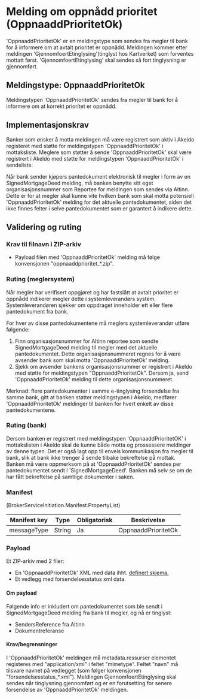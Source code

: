 # Melding om oppnådd prioritet (OppnaaddPrioritetOk)
'OppnaaddPrioritetOk' er en meldingstype som sendes fra megler til bank for å informere om at avtalt prioritet er oppnådd. 
Meldingen kommer etter meldingen 'GjennomfoertEtinglysing'(tinglyst hos Kartverket) som forventes mottatt først. 'GjennomfoertEtinglysing' skal sendes så fort tinglysning er gjennomført.

## Meldingstype: OppnaaddPrioritetOk

Meldingstypen 'OppnaaddPrioritetOk' sendes fra megler til bank for å informere om at korrekt prioritet er oppnådd.

## Implementasjonskrav
Banker som ønsker å motta meldingen må være registrert som aktiv i Akeldo registeret med støtte for meldingstypen 'OppnaaddPrioritetOk' i mottaksliste.
Meglere som støtter å sende 'OppnaaddPrioritetOk' skal være registrert i Akeldo med støtte for meldingstypen 'OppnaaddPrioritetOk' i sendeliste.


Når bank sender kjøpers pantedokument elektronisk til megler i form av en SignedMortgageDeed melding, må banken benytte sitt eget organisasjonsnummer som Reportee for meldingen som sendes via Altinn. Dette er for at megler skal kunne vite hvilken bank som skal motta potensiell 'OppnaaddPrioritetOk' melding for det aktuelle pantedokumentet, siden det ikke finnes felter i selve pantedokumentet som er garantert å indikere dette.

## Validering og ruting

### Krav til filnavn i ZIP-arkiv
- Payload filen med 'OppnaaddPrioritetOk' melding må følge konvensjonen "oppnaaddprioritet_*.zip".

### Ruting (meglersystem)
Når megler har verifisert oppgjøret og har fastslått at avtalt prioritet er oppnådd indikerer megler dette i systemleverandørs system. Systemleverandøren sjekker om oppdraget inneholder ett eller flere pantedokument fra bank.

For hver av disse pantedokumentene må meglers systemleverandør utføre følgende:
1. Finn organisasjonsnummer for Altinn reportee som sendte SignedMortgageDeed melding til megler med det aktuelle pantedokumentet. Dette organisasjonsnummeret regnes for å være avsender bank som skal motta 'OppnaaddPrioritetOk' melding.
2. Sjekk om avsender bankens organisasjonsnummer er registrert i Akeldo med støtte for meldingstypen "OppnaaddPrioritetOk". Dersom ja, send 'OppnaaddPrioritetOk' melding til dette organisasjonsnummeret.

Merknad: flere pantedokumenter i samme e-tinglysing forsendelse fra samme bank, gitt at banken støtter meldingstypen i Akeldo, medfører 'OppnaaddPrioritetOk' meldinger til banken for hvert enkelt av disse pantedokumentene.

### Ruting (bank)
Dersom banken er registrert med meldingstypen 'OppnaaddPrioritetOK' i mottakslisten i Akeldo skal de kunne både motta og prossessere meldinger av denne typen. Det er også lagt opp til enveis kommunikasjon fra megler til bank, slik at bank ikke trenger å sende tilbake bekreftelse på mottak.
Banken må være oppmerksom på at 'OppnaaddPrioritetOk' sendes per pantedokumentet sendt i 'SignedMortgageDeed'. Banken må selv se om de har fått bekreftelse på samtlige dokumenter i saken.

### Manifest
(BrokerServiceInitiation.Manifest.PropertyList)

|Manifest key|Type|Obligatorisk|Beskrivelse|
|--- |--- |--- |--- |
|messageType|String|Ja|OppnaaddPrioritetOk|

### Payload
Et ZIP-arkiv med 2 filer:
- En 'OppnaaddPrioritetOk' XML med data ihht. [definert skjema.](../afpant-model/xsd/dsve.xsd)
- Et vedlegg med forsendelsesstatus xml data.

#### Om payload
Følgende info er inkludert om pantedokumentet som ble sendt i SignedMortgageDeed melding fra bank til megler, og nå er tinglyst:

- SendersReference fra Altinn
- Dokumentreferanse

#### Krav/begrensninger
I 'OppnaaddPrioritetOk' meldingen må metadata.ressurser elementet registeres med "application/xml" i feltet "mimetype".
Feltet "navn" må tilsvare navnet på vedlegget (som følger konvensjonen "forsendelsesstatus_*.xml").
Meldingen GjennomfoertEtinglysing skal sendes når tinglysning gjennomført og er en forutsetting for senere forsendelse av 'OppnaaddPrioritetOk' meldingen.
